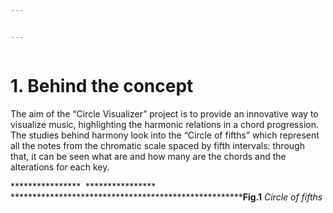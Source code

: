 ```yaml
---


---
```


<p><strong><img src="https://lh4.googleusercontent.com/Tq5zfO-0Wfm0y2VQzdEZ4B3yFzLiMz5YeMgek8UbY88dmU6Y0zwy50HoO8iyj_HwzsB8E3U_7eMI_8JnS70VDPIm_HAX8a__U4fW1apXyWWnfSL-M8eUDKf-5IK48wkZ2lJkVby8" alt=""></strong></p>
<h1 id="behind-the-concept">1. Behind the concept</h1>
<p>The aim of the “Circle Visualizer” project is to provide an innovative way to visualize music, highlighting the harmonic relations in a chord progression. The studies behind harmony look into the “Circle of fifths” which represent all the notes from the chromatic scale spaced by fifth intervals: through that, it can be seen what are and how many are the chords and the alterations for each key.</p>
<p>****************		<img src="https://lh5.googleusercontent.com/irfhMsmiJeOaJ58BtnXJXIrit9g6WEIvSeAgEGPrOLhpCt1TokSz0ZN1Ij8w8EvTrXmzTAybD6QL3xgmi2JqtalOrG1Mf8xxcrEkYjyiCuQQC9Tm00EfvkPII97Km8iuVDD07vW8" alt="">	****************<br>
*****************************************************<strong>Fig.1</strong> <em>Circle of fifths</em></p>

